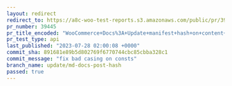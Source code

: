 ```yaml
---
layout: redirect
redirect_to: https://a8c-woo-test-reports.s3.amazonaws.com/public/pr/39445/api/index.html
pr_number: 39445
pr_title_encoded: "WooCommerce+Docs%3A+Update+manifest+hash+on+content+update"
pr_test_type: api
last_published: "2023-07-28 02:00:08 +0000"
commit_sha: 891681e89b5d802769f6770744cbc85cbba328c1
commit_message: "fix bad casing on consts"
branch_name: update/md-docs-post-hash
passed: true
---
```

